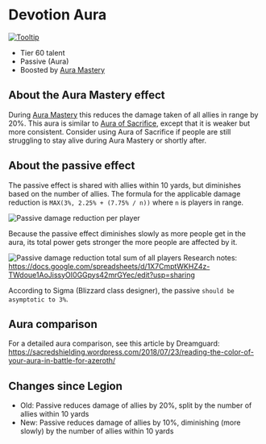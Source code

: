 # Devotion Aura

[![Tooltip](https://user-images.githubusercontent.com/4565223/43018363-bc61c862-8c59-11e8-80fc-77938dfe1740.png)](https://beta.wowdb.com/spells/183425-devotion-aura)

- Tier 60 talent
- Passive (Aura)
- Boosted by [Aura Mastery](../../AuraMastery.md)

## About the Aura Mastery effect

During [Aura Mastery](../../AuraMastery.md) this reduces the damage taken of all allies in range by 20%. This aura is similar to [Aura of Sacrifice](./AuraOfSacrifice.md), except that it is weaker but more consistent. Consider using Aura of Sacrifice if people are still struggling to stay alive during Aura Mastery or shortly after.

## About the passive effect

The passive effect is shared with allies within 10 yards, but diminishes based on the number of allies. The formula for the applicable damage reduction is `MAX(3%, 2.25% + (7.75% / n))` where `n` is players in range.

![Passive damage reduction per player](https://user-images.githubusercontent.com/4565223/43329795-b427ddf4-91c1-11e8-99a1-10de8c026cc8.png)

Because the passive effect diminishes slowly as more people get in the aura, its total power gets stronger the more people are affected by it.

![Passive damage reduction total sum of all players](https://user-images.githubusercontent.com/4565223/43329796-b44026b6-91c1-11e8-879e-22b1ee875c94.png)
Research notes: https://docs.google.com/spreadsheets/d/1X7CmptWKHZ4z-TWdoue1AoJissyOI0GGpys42mrGYec/edit?usp=sharing

According to Sigma (Blizzard class designer), the passive `should be asymptotic to 3%`.

## Aura comparison

For a detailed aura comparison, see this article by Dreamguard:
https://sacredshielding.wordpress.com/2018/07/23/reading-the-color-of-your-aura-in-battle-for-azeroth/

## Changes since Legion

- Old: Passive reduces damage of allies by 20%, split by the number of allies within 10 yards 
- New: Passive reduces damage of allies by 10%, diminishing (more slowly) by the number of allies within 10 yards
